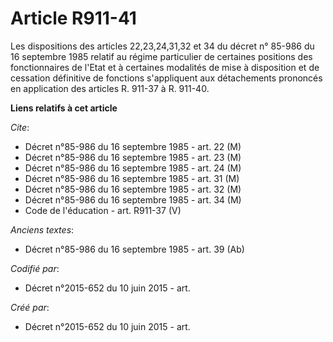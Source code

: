 # Article R911-41

Les dispositions des articles 22,23,24,31,32 et 34 du décret n° 85-986 du 16 septembre 1985 relatif au régime particulier de
certaines positions des fonctionnaires de l'Etat et à certaines modalités de mise à disposition et de cessation définitive de
fonctions s'appliquent aux détachements prononcés en application des articles R. 911-37 à R. 911-40.

**Liens relatifs à cet article**

_Cite_:

  - Décret n°85-986 du 16 septembre 1985 - art. 22 (M)
  - Décret n°85-986 du 16 septembre 1985 - art. 23 (M)
  - Décret n°85-986 du 16 septembre 1985 - art. 24 (M)
  - Décret n°85-986 du 16 septembre 1985 - art. 31 (M)
  - Décret n°85-986 du 16 septembre 1985 - art. 32 (M)
  - Décret n°85-986 du 16 septembre 1985 - art. 34 (M)
  - Code de l'éducation - art. R911-37 (V)

_Anciens textes_:

  - Décret n°85-986 du 16 septembre 1985 - art. 39 (Ab)

_Codifié par_:

  - Décret n°2015-652 du 10 juin 2015 - art.

_Créé par_:

  - Décret n°2015-652 du 10 juin 2015 - art.
